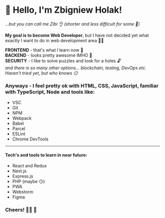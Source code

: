 # 👋 Hello, I'm Zbigniew Holak!
_...but you can call me Zibi 👌 (shorter and less difficult for some 🙊)_

**My goal is to become Web Developer**, but I have not decided yet what exactly I want to do in web development area 🤷‍♂️

**FRONTEND** - that's what I learn now 📖  
**BACKEND** - looks pretty awesome IMHO 🧬  
**SECURITY** - I like to solve puzzles and look for a holes 🔓  
_and there is so many other options... blockchain, testing, DevOps etc. Haven't tried yet, but who knows 😏_

### Anyways - I feel pretty ok with **HTML, CSS, JavaScript**, familiar with **TypeScript**, **Node** and tools like:
- VSC
- Git
- NPM
- Webpack
- Babel
- Parcel
- ESLint
- Chrome DevTools  
---  
#### Tech's and tools to learn in near future:
- React and Redux
- Next.js
- Express.js
- PHP (maybe 😏)
- PWA
- Webstorm
- Figma

### Cheers! 👨‍🦲 🤝
